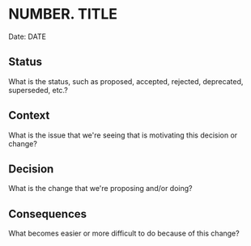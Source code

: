 <!--
This is a template for [Documenting Architecture Decisions - Michael Nygard](https://cognitect.com/blog/2011/11/15/documenting-architecture-decisions).

You can use [adr-tools](https://github.com/npryce/adr-tools) for managing the ADR files.

In each ADR file, write the following sections.
-->
# NUMBER. TITLE

Date: DATE

## Status
<!--
A decision may be "proposed" if the project stakeholders haven't agreed with it yet, or "accepted" once it is agreed.
If a later ADR changes or reverses a decision, it may be marked as "deprecated" or "superseded" with a reference to
its replacement.
-->
What is the status, such as proposed, accepted, rejected, deprecated, superseded, etc.?

## Context
<!--
This section describes the forces at play, including technological, political, social, and project local. These forces
are probably in tension, and should be called out as such. The language in this section is value-neutral. It is simply
describing facts.
-->
What is the issue that we're seeing that is motivating this decision or change?

## Decision
<!--
This section describes our response to these forces. It is stated in full sentences, with active voice. "We will …"
-->
What is the change that we're proposing and/or doing?

## Consequences
<!--
This section describes the resulting context, after applying the decision. All consequences should be listed here, not
just the "positive" ones. A particular decision may have positive, negative, and neutral consequences, but all of them
affect the team and project in the future.
-->
What becomes easier or more difficult to do because of this change?
